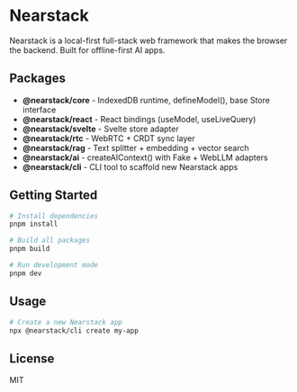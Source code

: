 # Nearstack

Nearstack is a local-first full-stack web framework that makes the browser the backend. Built for offline-first AI apps.

## Packages

- **@nearstack/core** - IndexedDB runtime, defineModel(), base Store interface
- **@nearstack/react** - React bindings (useModel, useLiveQuery)
- **@nearstack/svelte** - Svelte store adapter
- **@nearstack/rtc** - WebRTC + CRDT sync layer
- **@nearstack/rag** - Text splitter + embedding + vector search
- **@nearstack/ai** - createAIContext() with Fake + WebLLM adapters
- **@nearstack/cli** - CLI tool to scaffold new Nearstack apps

## Getting Started

```bash
# Install dependencies
pnpm install

# Build all packages
pnpm build

# Run development mode
pnpm dev
```

## Usage

```bash
# Create a new Nearstack app
npx @nearstack/cli create my-app
```

## License

MIT
